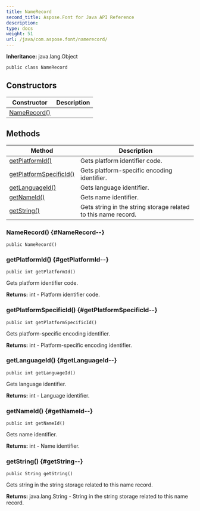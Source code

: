 ```yaml
---
title: NameRecord
second_title: Aspose.Font for Java API Reference
description: 
type: docs
weight: 51
url: /java/com.aspose.font/namerecord/
---
```

**Inheritance:**
java.lang.Object
```
public class NameRecord
```
## Constructors

| Constructor | Description |
| --- | --- |
| [NameRecord()](#NameRecord--) |  |
## Methods

| Method | Description |
| --- | --- |
| [getPlatformId()](#getPlatformId--) | Gets platform identifier code. |
| [getPlatformSpecificId()](#getPlatformSpecificId--) | Gets platform-specific encoding identifier. |
| [getLanguageId()](#getLanguageId--) | Gets language identifier. |
| [getNameId()](#getNameId--) | Gets name identifier. |
| [getString()](#getString--) | Gets string in the string storage related to this name record. |
### NameRecord() {#NameRecord--}
```
public NameRecord()
```


### getPlatformId() {#getPlatformId--}
```
public int getPlatformId()
```


Gets platform identifier code.

**Returns:**
int - Platform identifier code.
### getPlatformSpecificId() {#getPlatformSpecificId--}
```
public int getPlatformSpecificId()
```


Gets platform-specific encoding identifier.

**Returns:**
int - Platform-specific encoding identifier.
### getLanguageId() {#getLanguageId--}
```
public int getLanguageId()
```


Gets language identifier.

**Returns:**
int - Language identifier.
### getNameId() {#getNameId--}
```
public int getNameId()
```


Gets name identifier.

**Returns:**
int - Name identifier.
### getString() {#getString--}
```
public String getString()
```


Gets string in the string storage related to this name record.

**Returns:**
java.lang.String - String in the string storage related to this name record.
